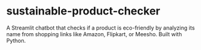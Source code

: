 # sustainable-product-checker
A Streamlit chatbot that checks if a product is eco-friendly by analyzing its name from shopping links like Amazon, Flipkart, or Meesho. Built with Python.
